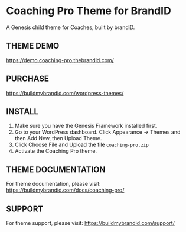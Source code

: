 # Coaching Pro Theme for BrandID

A Genesis child theme for Coaches, built by brandiD.

## THEME DEMO
https://demo.coaching-pro.thebrandid.com/

## PURCHASE
https://buildmybrandid.com/wordpress-themes/

## INSTALL
1. Make sure you have the Genesis Framework installed first.
2. Go to your WordPress dashboard. Click Appearance -> Themes and then Add New, then Upload Theme.
3. Click Choose File and Upload the file `coaching-pro.zip`
4. Activate the Coaching Pro theme.

## THEME DOCUMENTATION
For theme documentation, please visit: https://buildmybrandid.com/docs/coaching-pro/

## SUPPORT
For theme support, please visit: https://buildmybrandid.com/support/
